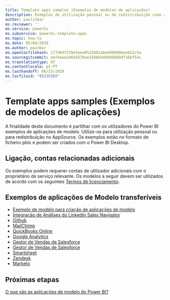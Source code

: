 ```yaml
---
title: Template apps samples (Exemplos de modelos de aplicações)
description: Exemplos de utilização pessoal ou de redistribuição como aplicação do Power BI no AppSource
author: paulinbar
ms.reviewer: ''
ms.service: powerbi
ms.subservice: powerbi-template-apps
ms.topic: how-to
ms.date: 05/04/2020
ms.author: painbar
ms.openlocfilehash: 177d04f370e5aea0525882abe6900d6bee012c5a
ms.sourcegitcommit: eef4eee24695570ae3186b4d8d99660df16bf54c
ms.translationtype: HT
ms.contentlocale: pt-PT
ms.lasthandoff: 06/23/2020
ms.locfileid: "85235565"
---
```

# <a name="template-apps-samples"></a>Template apps samples (Exemplos de modelos de aplicações)

A finalidade deste documento é partilhar com os utilizadores do Power BI exemplos de aplicações de modelo. Utilize-os para utilização pessoal ou para redistribuição no AppSource. Os exemplos estão no formato de ficheiro pbix e podem ser criados com o Power BI Desktop.

## <a name="connection-additional-related-accounts"></a>Ligação, contas relacionadas adicionais

Os exemplos podem requerer contas de utilizador adicionais com o proprietário de serviço relevante.  Os modelos a seguir devem ser utilizados de acordo com os seguintes [Termos de licenciamento](https://templateapps.blob.core.windows.net/sampletemplateapps/Sample-Templates-for-app-on-appsource.pdf).

## <a name="downloadable-template-apps-samples"></a>Exemplos de aplicações de Modelo transferíveis

* [Exemplo de modelo para criação de aplicações de modelo](https://templateapps.blob.core.windows.net/sampletemplateapps/TemplateforTemplateApps.zip)
* [Integração de Análises do LinkedIn Sales Navigator](https://templateapps.blob.core.windows.net/sampletemplateapps/SalesNavigatorTemplate.pbix)
* [Github](https://templateapps.blob.core.windows.net/sampletemplateapps/GitHub.pbix)
* [MailChimp](https://templateapps.blob.core.windows.net/sampletemplateapps/MailChimp.pbix)
* [QuickBooks Online](https://templateapps.blob.core.windows.net/sampletemplateapps/QuickBooksOnline.pbix)
* [Google Analytics](https://templateapps.blob.core.windows.net/sampletemplateapps/GoogleAnalytics.pbix)
* [Gestor de Vendas de Salesforce](https://templateapps.blob.core.windows.net/sampletemplateapps/SalesforceSalesManager.pbix)
* [Gestor de Vendas de Salesforce](https://templateapps.blob.core.windows.net/sampletemplateapps/SalesforceSalesRep.pbix)
* [Smartsheet](https://templateapps.blob.core.windows.net/sampletemplateapps/Smartsheet.pbix)
* [Zendesk](https://templateapps.blob.core.windows.net/sampletemplateapps/Zendesk.pbix)
* [Marketo](https://templateapps.blob.core.windows.net/sampletemplateapps/Marketo.pbix)

## <a name="next-steps"></a>Próximas etapas

[O que são as aplicações de modelo do Power BI?](service-template-apps-overview.md)
